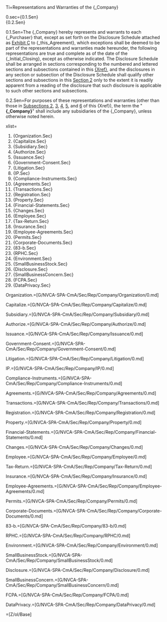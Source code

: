 Ti=Representations and Warranties of the {_Company}

0.sec={0.1.Sen}<br>{0.2.Sen}

0.1.Sen=The {_Company} hereby represents and warrants to each {_Purchaser} that, except as set forth on the Disclosure Schedule attached as <u>Exhibit C</u> to {_this_Agreement}, which exceptions shall be deemed to be part of the representations and warranties made hereunder, the following representations are true and complete as of the date of the {_Initial_Closing}, except as otherwise indicated. The Disclosure Schedule shall be arranged in sections corresponding to the numbered and lettered sections and subsections contained in this <u>{Xref}</u>, and the disclosures in any section or subsection of the Disclosure Schedule shall qualify other sections and subsections in this <u>Section 2</u> only to the extent it is readily apparent from a reading of the disclosure that such disclosure is applicable to such other sections and subsections.

0.2.Sen=For purposes of these representations and warranties (other than those in <u>Subsections 2</u>, <u>3</u>, <u>4</u>, <u>5</u>, and <u>6</u> of this {Xref}), the term the "<strong>{_Company}</strong>" shall include any subsidiaries of the {_Company}, unless otherwise noted herein.

xlist=<ol><li>{Organization.Sec}<li>{Capitalize.Sec}<li>{Subsidiary.Sec}<li>{Authorize.Sec}<li>{Issuance.Sec}<li>{Government-Consent.Sec}<li>{Litigation.Sec}<li>{IP.Sec}<li>{Compliance-Instruments.Sec}<li>{Agreements.Sec}<li>{Transactions.Sec}<li>{Registration.Sec}<li>{Property.Sec}<li>{Financial-Statements.Sec}<li>{Changes.Sec}<li>{Employee.Sec}<li>{Tax-Return.Sec}<li>{Insurance.Sec}<li>{Employee-Agreements.Sec}<li>{Permits.Sec}<li>{Corporate-Documents.Sec}<li>{83-b.Sec}<li>{RPHC.Sec}<li>{Environment.Sec}<li>{SmallBusinessStock.Sec}<li>{Disclosure.Sec}<li>{SmallBusinessConcern.Sec}<li>{FCPA.Sec}<li>{DataPrivacy.Sec}</ol>

Organization.=[G/NVCA-SPA-CmA/Sec/Rep/Company/Organization/0.md]

Capitalize.=[G/NVCA-SPA-CmA/Sec/Rep/Company/Capitalize/0.md]

Subsidiary.=[G/NVCA-SPA-CmA/Sec/Rep/Company/Subsidiary/0.md]

Authorize.=[G/NVCA-SPA-CmA/Sec/Rep/Company/Authorize/0.md]

Issuance.=[G/NVCA-SPA-CmA/Sec/Rep/Company/Issuance/0.md]

Government-Consent.=[G/NVCA-SPA-CmA/Sec/Rep/Company/Government-Consent/0.md]

Litigation.=[G/NVCA-SPA-CmA/Sec/Rep/Company/Litigation/0.md]

IP.=[G/NVCA-SPA-CmA/Sec/Rep/Company/IP/0.md]

Compliance-Instruments.=[G/NVCA-SPA-CmA/Sec/Rep/Company/Compliance-Instruments/0.md]

Agreements.=[G/NVCA-SPA-CmA/Sec/Rep/Company/Agreements/0.md]

Transactions.=[G/NVCA-SPA-CmA/Sec/Rep/Company/Transactions/0.md]

Registration.=[G/NVCA-SPA-CmA/Sec/Rep/Company/Registration/0.md]

Property.=[G/NVCA-SPA-CmA/Sec/Rep/Company/Property/0.md]

Financial-Statements.=[G/NVCA-SPA-CmA/Sec/Rep/Company/Financial-Statements/0.md]

Changes.=[G/NVCA-SPA-CmA/Sec/Rep/Company/Changes/0.md]

Employee.=[G/NVCA-SPA-CmA/Sec/Rep/Company/Employee/0.md]

Tax-Return.=[G/NVCA-SPA-CmA/Sec/Rep/Company/Tax-Return/0.md]

Insurance.=[G/NVCA-SPA-CmA/Sec/Rep/Company/Insurance/0.md]

Employee-Agreements.=[G/NVCA-SPA-CmA/Sec/Rep/Company/Employee-Agreements/0.md]

Permits.=[G/NVCA-SPA-CmA/Sec/Rep/Company/Permits/0.md]

Corporate-Documents.=[G/NVCA-SPA-CmA/Sec/Rep/Company/Corporate-Documents/0.md]

83-b.=[G/NVCA-SPA-CmA/Sec/Rep/Company/83-b/0.md]

RPHC.=[G/NVCA-SPA-CmA/Sec/Rep/Company/RPHC/0.md]

Environment.=[G/NVCA-SPA-CmA/Sec/Rep/Company/Environment/0.md]

SmallBusinessStock.=[G/NVCA-SPA-CmA/Sec/Rep/Company/SmallBusinessStock/0.md]

Disclosure.=[G/NVCA-SPA-CmA/Sec/Rep/Company/Disclosure/0.md]

SmallBusinessConcern.=[G/NVCA-SPA-CmA/Sec/Rep/Company/SmallBusinessConcern/0.md]

FCPA.=[G/NVCA-SPA-CmA/Sec/Rep/Company/FCPA/0.md]

DataPrivacy.=[G/NVCA-SPA-CmA/Sec/Rep/Company/DataPrivacy/0.md]

=[Z/ol/Base]
